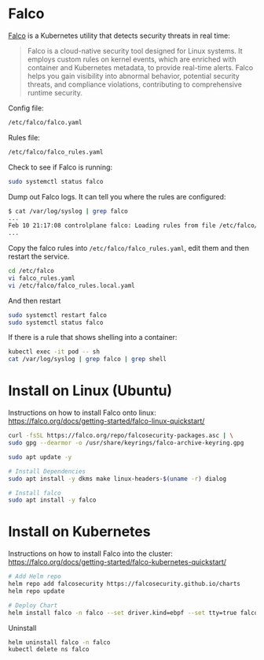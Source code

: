 # Falco

[Falco](https://falco.org/) is a Kubernetes utility that detects security threats in real time:

>Falco is a cloud-native security tool designed for Linux systems. It employs custom rules on kernel events, which are enriched with container and Kubernetes metadata, to provide real-time alerts. Falco helps you gain visibility into abnormal behavior, potential security threats, and compliance violations, contributing to comprehensive runtime security.

Config file:

```sh
/etc/falco/falco.yaml
```

Rules file:

```sh
/etc/falco/falco_rules.yaml
```

Check to see if Falco is running:

```sh
sudo systemctl status falco
```

Dump out Falco logs. It can tell you where the rules are configured:

```sh
$ cat /var/log/syslog | grep falco
...
Feb 10 21:17:08 controlplane falco: Loading rules from file /etc/falco/falco_rules.yaml:
...
```

Copy the falco rules into `/etc/falco/falco_rules.yaml`, edit them and then restart the service.

```sh
cd /etc/falco
vi falco_rules.yaml 
vi /etc/falco/falco_rules.local.yaml 
```

And then restart

```sh
sudo systemctl restart falco
sudo systemctl status falco
```

If there is a rule that shows shelling into a container:

```sh
kubectl exec -it pod -- sh
cat /var/log/syslog | grep falco | grep shell
```

# Install on Linux (Ubuntu)

Instructions on how to install Falco onto linux:
https://falco.org/docs/getting-started/falco-linux-quickstart/

```sh
curl -fsSL https://falco.org/repo/falcosecurity-packages.asc | \
sudo gpg --dearmor -o /usr/share/keyrings/falco-archive-keyring.gpg

sudo apt update -y

# Install Dependencies
sudo apt install -y dkms make linux-headers-$(uname -r) dialog

# Install falco
sudo apt install -y falco
```

# Install on Kubernetes

Instructions on how to install Falco into the cluster:
https://falco.org/docs/getting-started/falco-kubernetes-quickstart/

```sh
# Add Helm repo
helm repo add falcosecurity https://falcosecurity.github.io/charts
helm repo update

# Deploy Chart
helm install falco -n falco --set driver.kind=ebpf --set tty=true falcosecurity/falco --create-namespace
```

Uninstall

```sh
helm uninstall falco -n falco
kubectl delete ns falco
```


